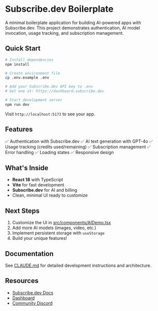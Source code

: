 # Subscribe.dev Boilerplate

A minimal boilerplate application for building AI-powered apps with Subscribe.dev. This project demonstrates authentication, AI model invocation, usage tracking, and subscription management.

## Quick Start

```bash
# Install dependencies
npm install

# Create environment file
cp .env.example .env

# Add your Subscribe.dev API key to .env
# Get one at: https://dashboard.subscribe.dev

# Start development server
npm run dev
```

Visit `http://localhost:5173` to see your app.

## Features

✅ Authentication with Subscribe.dev
✅ AI text generation with GPT-4o
✅ Usage tracking (credits used/remaining)
✅ Subscription management
✅ Error handling
✅ Loading states
✅ Responsive design

## What's Inside

- **React 18** with TypeScript
- **Vite** for fast development
- **Subscribe.dev** for AI and billing
- Clean, minimal UI ready to customize

## Next Steps

1. Customize the UI in [src/components/AIDemo.tsx](src/components/AIDemo.tsx)
2. Add more AI models (images, video, etc.)
3. Implement persistent storage with `useStorage`
4. Build your unique features!

## Documentation

See [CLAUDE.md](CLAUDE.md) for detailed development instructions and architecture.

## Resources

- [Subscribe.dev Docs](https://docs.subscribe.dev)
- [Dashboard](https://dashboard.subscribe.dev)
- [Community Discord](https://discord.gg/subscribedev)
